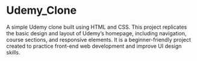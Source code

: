 # Udemy_Clone
A simple Udemy clone built using HTML and CSS. This project replicates the basic design and layout of Udemy’s homepage, including navigation, course sections, and responsive elements. It is a beginner-friendly project created to practice front-end web development and improve UI design skills.
